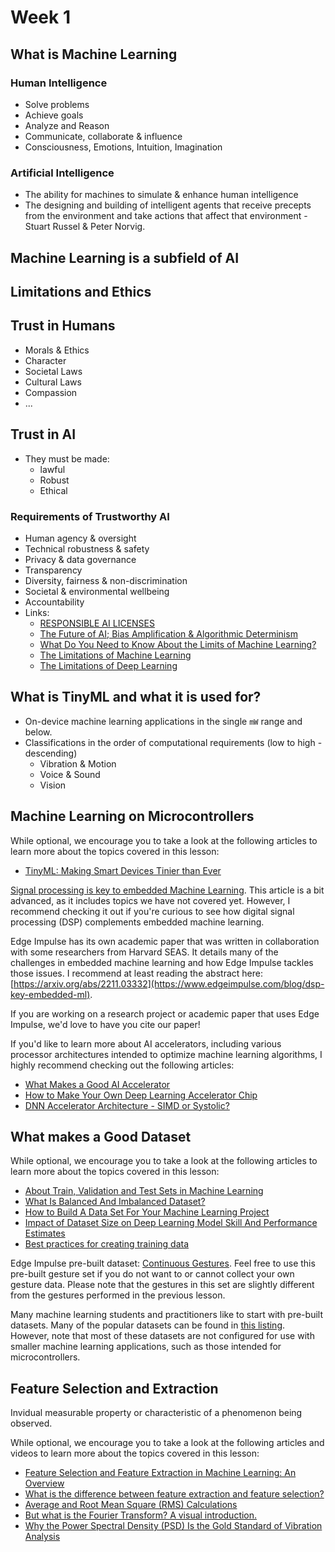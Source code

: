 # Week 1

## What is Machine Learning

### Human Intelligence

* Solve problems
* Achieve goals
* Analyze and Reason
* Communicate, collaborate & influence
* Consciousness, Emotions, Intuition, Imagination

### Artificial Intelligence

* The ability for machines to simulate & enhance human intelligence
* The designing and building of intelligent agents that receive precepts from the environment and take actions that affect that environment - Stuart Russel & Peter Norvig.

## Machine Learning is a subfield of AI


## Limitations and Ethics

## Trust in Humans

* Morals & Ethics
* Character
* Societal Laws
* Cultural Laws
* Compassion
* ...

## Trust in AI

* They must be made:
	* lawful
	* Robust
	* Ethical

### Requirements of Trustworthy AI

* Human agency & oversight
* Technical robustness & safety
* Privacy & data governance
* Transparency
* Diversity, fairness & non-discrimination
* Societal & environmental wellbeing
* Accountability
* Links:
	* [RESPONSIBLE AI LICENSES](https://www.licenses.ai/)
	* [The Future of AI; Bias Amplification & Algorithmic Determinism](https://digileaders.com/future-ai-bias-amplification-algorithmic-determinism/)
	* [What Do You Need to Know About the Limits of Machine Learning?](https://onix-systems.com/blog/what-do-you-need-to-know-about-the-limits-of-machine-learning)
	* [The Limitations of Machine Learning](https://towardsdatascience.com/the-limitations-of-machine-learning-a00e0c3040c6)
	* [The Limitations of Deep Learning](https://blog.keras.io/the-limitations-of-deep-learning.html)


## What is TinyML and what it is used for?

* On-device machine learning applications in the single `mW` range and below.
* Classifications in the order of computational requirements (low to high - descending)
	* Vibration & Motion
	* Voice & Sound
	* Vision

## Machine Learning on Microcontrollers

While optional, we encourage you to take a look at the following articles to learn more about the topics covered in this lesson:

* [TinyML: Making Smart Devices Tinier than Ever](https://www.plugandplaytechcenter.com/resources/tinyml-making-smart-devices-tinier-ever/)

[Signal processing is key to embedded Machine Learning](https://www.edgeimpulse.com/blog/dsp-key-embedded-ml). This article is a bit advanced, as it includes topics we have not covered yet. However, I recommend checking it out if you're curious to see how digital signal processing (DSP) complements embedded machine learning.

Edge Impulse has its own academic paper that was written in collaboration with some researchers from Harvard SEAS. It details many of the challenges in embedded machine learning and how Edge Impulse tackles those issues. I recommend at least reading the abstract here:[https://arxiv.org/abs/2211.03332](https://www.edgeimpulse.com/blog/dsp-key-embedded-ml).

If you are working on a research project or academic paper that uses Edge Impulse, we'd love to have you cite our paper!

If you'd like to learn more about AI accelerators, including various processor architectures intended to optimize machine learning algorithms, I highly recommend checking out the following articles:

* [What Makes a Good AI Accelerator](https://semiengineering.com/what-makes-a-good-accelerator/)
* [How to Make Your Own Deep Learning Accelerator Chip](https://towardsdatascience.com/how-to-make-your-own-deep-learning-accelerator-chip-1ff69b78ece4)
* [DNN Accelerator Architecture - SIMD or Systolic?](https://www.sigarch.org/dnn-accelerator-architecture-simd-or-systolic/)

## What makes a Good Dataset

While optional, we encourage you to take a look at the following articles to learn more about the topics covered in this lesson:
* [About Train, Validation and Test Sets in Machine Learning](https://towardsdatascience.com/train-validation-and-test-sets-72cb40cba9e7)
* [What Is Balanced And Imbalanced Dataset?](https://medium.com/analytics-vidhya/what-is-balance-and-imbalance-dataset-89e8d7f46bc5)
* [How to Build A Data Set For Your Machine Learning Project](https://towardsdatascience.com/how-to-build-a-data-set-for-your-machine-learning-project-5b3b871881ac)
* [Impact of Dataset Size on Deep Learning Model Skill And Performance Estimates](https://machinelearningmastery.com/impact-of-dataset-size-on-deep-learning-model-skill-and-performance-estimates/)
* [Best practices for creating training data](https://cloud.google.com/automl-tables/docs/data-best-practices)

Edge Impulse pre-built dataset: [Continuous Gestures](https://docs.edgeimpulse.com/docs/continuous-gestures). Feel free to use this pre-built gesture set if you do not want to or cannot collect your own gesture data. Please note that the gestures in this set are slightly different from the gestures performed in the previous lesson.

Many machine learning students and practitioners like to start with pre-built datasets. Many of the popular datasets can be found in [this listing](https://medium.com/towards-artificial-intelligence/best-datasets-for-machine-learning-data-science-computer-vision-nlp-ai-c9541058cf4f). However, note that most of these datasets are not configured for use with smaller machine learning applications, such as those intended for microcontrollers.

## Feature Selection and Extraction

Invidual measurable property or characteristic of a phenomenon being observed.

While optional, we encourage you to take a look at the following articles and videos to learn more about the topics covered in this lesson:

* [Feature Selection and Feature Extraction in Machine Learning: An Overview](https://medium.com/@mehulved1503/feature-selection-and-feature-extraction-in-machine-learning-an-overview-57891c595e96)
* [What is the difference between feature extraction and feature selection?](https://quantdare.com/what-is-the-difference-between-feature-extraction-and-feature-selection/)
* [Average and Root Mean Square (RMS) Calculations](https://www.youtube.com/watch?v=TDgTYsgz4UI)
* [But what is the Fourier Transform? A visual introduction.](https://www.youtube.com/watch?v=spUNpyF58BY)
* [Why the Power Spectral Density (PSD) Is the Gold Standard of Vibration Analysis](https://blog.endaq.com/why-the-power-spectral-density-psd-is-the-gold-standard-of-vibration-analysis)

